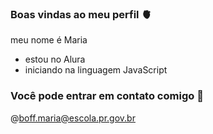 ### Boas vindas ao meu perfil 🫀

meu nome é Maria 
- estou no Alura
- iniciando na linguagem JavaScript

### Você pode entrar em contato comigo 📧

@boff.maria@escola.pr.gov.br
